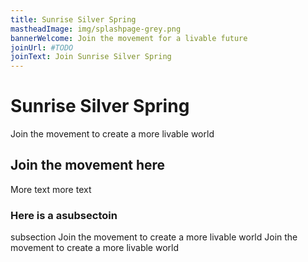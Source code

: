 ```yaml
---
title: Sunrise Silver Spring
mastheadImage: img/splashpage-grey.png
bannerWelcome: Join the movement for a livable future
joinUrl: #TODO
joinText: Join Sunrise Silver Spring
---
```

# Sunrise Silver Spring
Join the movement to create a more livable world

## Join the movement here
More text more text

### Here is a asubsectoin
subsection Join the movement to create a more livable world
Join the movement to create a more livable world
